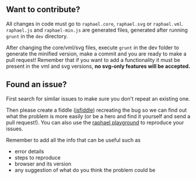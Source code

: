 ## Want to contribute?

All changes in code must go to `raphael.core`, `raphael.svg` or `raphael.vml`.
`raphael.js` and `raphael-min.js` are generated files, generated after running `grunt` in the `dev` directory.

After changing the core/vml/svg files, execute `grunt` in the dev folder to generate the minified version, make a commit and you are ready to make a pull request!
Remember that if you want to add a functionality it must be present in the vml and svg versions, **no svg-only features will be accepted.**

## Found an issue?

First search for similar issues to make sure you don't repeat an existing one.

Then please create a fiddle ([jsfiddle](http://jsfiddle.net/SSJJT/)) recreating the bug so we can find out what the problem is more easily (or be a hero and find it yourself and send a pull request!). You can also use the [raphael playground](http://raphaeljs.com/playground.html) to reproduce your issues.

Remember to add all the info that can be useful such as

* error details
* steps to reproduce
* browser and its version
* any suggestion of what do you think the problem could be